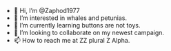 - 👋 Hi, I’m @Zaphod1977
- 👀 I’m interested in whales and petunias.
- 🌱 I’m currently learning buttons are not toys.
- 💞️ I’m looking to collaborate on my newest campaign.
- 📫 How to reach me at ZZ plural Z Alpha.

<!---
Zaphod1977/Zaphod1977 is a ✨ special ✨ repository because its `README.md` (this file) appears on your GitHub profile.
You can click the Preview link to take a look at your changes.
--->

